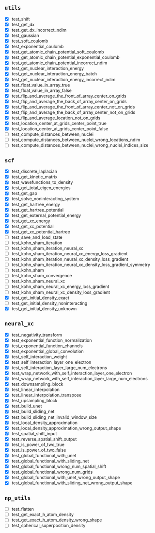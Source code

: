 ## `utils`
- [x] test_shift
- [x] test_get_dx
- [x] test_get_dx_incorrect_ndim
- [x] test_gaussian
- [x] test_soft_coulomb
- [x] test_exponential_coulomb
- [x] test_get_atomic_chain_potential_soft_coulomb
- [x] test_get_atomic_chain_potential_exponential_coulomb
- [x] test_get_atomic_chain_potential_incorrect_ndim
- [x] test_get_nuclear_interaction_energy
- [x] test_get_nuclear_interaction_energy_batch
- [x] test_get_nuclear_interaction_energy_incorrect_ndim
- [x] test_float_value_in_array_true
- [x] test_float_value_in_array_false
- [x] test_flip_and_average_the_front_of_array_center_on_grids
- [x] test_flip_and_average_the_back_of_array_center_on_grids
- [x] test_flip_and_average_the_front_of_array_center_not_on_grids
- [x] test_flip_and_average_the_back_of_array_center_not_on_grids
- [x] test_flip_and_average_location_not_on_grids
- [x] test_location_center_at_grids_center_point_true
- [x] test_location_center_at_grids_center_point_false
- [ ] test_compute_distances_between_nuclei
- [ ] test_compute_distances_between_nuclei_wrong_locations_ndim
- [ ] test_compute_distances_between_nuclei_wrong_nuclei_indices_size

## `scf`
- [x] test_discrete_laplacian
- [x] test_get_kinetic_matrix
- [x] test_wavefunctions_to_density
- [x] test_get_total_eigen_energies
- [x] test_get_gap
- [x] test_solve_noninteracting_system
- [x] test_get_hartree_energy
- [x] test_get_hartree_potential
- [x] test_get_external_potential_energy
- [x] test_get_xc_energy
- [x] test_get_xc_potential
- [x] test_get_xc_potential_hartree
- [ ] test_save_and_load_state
- [ ] test_kohn_sham_iteration
- [ ] test_kohn_sham_iteration_neural_xc
- [ ] test_kohn_sham_iteration_neural_xc_energy_loss_gradient
- [ ] test_kohn_sham_iteration_neural_xc_density_loss_gradient
- [ ] test_kohn_sham_iteration_neural_xc_density_loss_gradient_symmetry
- [ ] test_kohn_sham
- [ ] test_kohn_sham_convergence
- [ ] test_kohn_sham_neural_xc
- [ ] test_kohn_sham_neural_xc_energy_loss_gradient
- [ ] test_kohn_sham_neural_xc_density_loss_gradient
- [x] test_get_initial_density_exact
- [ ] test_get_initial_density_noninteracting
- [x] test_get_initial_density_unknown

## `neural_xc`
- [x] test_negativity_transform
- [x] test_exponential_function_normalization
- [x] test_exponential_function_channels
- [x] test_exponential_global_convolution
- [x] test_self_interaction_weight
- [x] test_self_interaction_layer_one_electron
- [x] test_self_interaction_layer_large_num_electrons
- [x] test_wrap_network_with_self_interaction_layer_one_electron
- [x] test_wrap_network_with_self_interaction_layer_large_num_electrons
- [x] test_downsampling_block
- [x] test_linear_interpolation
- [x] test_linear_interpolation_transpose
- [x] test_upsampling_block
- [x] test_build_unet
- [x] test_build_sliding_net
- [x] test_build_sliding_net_invalid_window_size
- [x] test_local_density_approximation
- [x] test_local_density_approximation_wrong_output_shape
- [x] test_spatial_shift_input
- [x] test_reverse_spatial_shift_output
- [x] test_is_power_of_two_true
- [x] test_is_power_of_two_false
- [x] test_global_functional_with_unet
- [x] test_global_functional_with_sliding_net
- [x] test_global_functional_wrong_num_spatial_shift
- [x] test_global_functional_wrong_num_grids
- [x] test_global_functional_with_unet_wrong_output_shape
- [x] test_global_functional_with_sliding_net_wrong_output_shape

## `np_utils`
- [ ] test_flatten
- [ ] test_get_exact_h_atom_density
- [ ] test_get_exact_h_atom_density_wrong_shape
- [ ] test_spherical_superposition_density